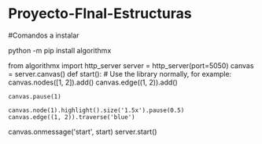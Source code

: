 # Proyecto-FInal-Estructuras

#Comandos a instalar 

python -m pip install algorithmx

from algorithmx import http_server
server = http_server(port=5050)
canvas = server.canvas()
def start():
    # Use the library normally, for example:
    canvas.nodes([1, 2]).add()
    canvas.edge((1, 2)).add()

    canvas.pause(1)

    canvas.node(1).highlight().size('1.5x').pause(0.5)
    canvas.edge((1, 2)).traverse('blue')
canvas.onmessage('start', start)
server.start()
